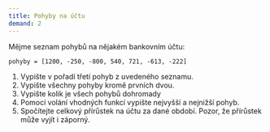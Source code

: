 ```yaml
---
title: Pohyby na účtu
demand: 2
---
```


Mějme seznam pohybů na nějakém bankovním účtu:

```pycon
pohyby = [1200, -250, -800, 540, 721, -613, -222]
```

1. Vypište v pořadí třetí pohyb z uvedeného seznamu.
1. Vypište všechny pohyby kromě prvních dvou.
1. Vypište kolik je všech pohybů dohromady
1. Pomocí volání vhodných funkcí vypište nejvyšší a nejnižší pohyb.
1. Spočítejte celkový přírůstek na účtu za dané období. Pozor, že přírůstek může vyjít i záporný.
